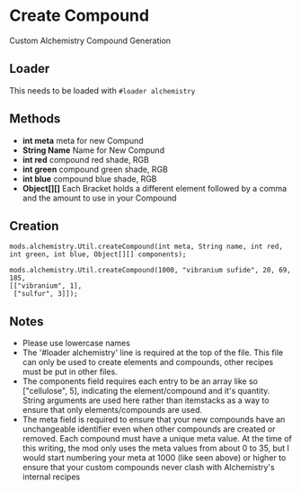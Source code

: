 # Create Compound
Custom Alchemistry Compound Generation

## Loader
This needs to be loaded with `#loader alchemistry`

## Methods
- **int meta** meta for new Compund
- **String Name** Name for New Compund
- **int red** compound red shade, RGB
- **int green** compound green shade, RGB
- **int blue** compound blue shade, RGB
- **Object[][]** Each Bracket holds a different element followed by a comma and the amount to use in your Compound

## Creation
```zenscript
mods.alchemistry.Util.createCompound(int meta, String name, int red, int green, int blue, Object[][] components);

mods.alchemistry.Util.createCompound(1000, "vibranium sufide", 20, 69, 185,
[["vibranium", 1],
 ["sulfur", 3]]);
```

## Notes
- Please use lowercase names
- The '#loader alchemistry' line is required at the top of the file. This file can only be used to create elements and compounds, other recipes must be put in other files.
- The components field requires each entry to be an array like so ["cellulose", 5], indicating the element/compound and it's quantity. String arguments are used here rather than itemstacks as a way to ensure that only elements/compounds are used.
- The meta field is required to ensure that your new compounds have an unchangeable identifier even when other compounds are created or removed. Each compound must have a unique meta value. At the time of this writing, the mod only uses the meta values from about 0 to 35, but I would start numbering your meta at 1000 (like seen above) or higher to ensure that your custom compounds never clash with Alchemistry's internal recipes
